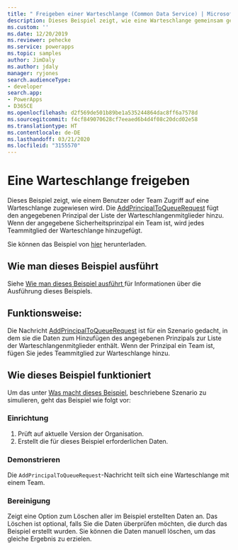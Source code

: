 ```yaml
---
title: " Freigeben einer Warteschlange (Common Data Service) | Microsoft Docs"
description: Dieses Beispiel zeigt, wie eine Warteschlange gemeinsam genutzt werden kann.
ms.custom: ''
ms.date: 12/20/2019
ms.reviewer: pehecke
ms.service: powerapps
ms.topic: samples
author: JimDaly
ms.author: jdaly
manager: ryjones
search.audienceType:
- developer
search.app:
- PowerApps
- D365CE
ms.openlocfilehash: d2f569de501b89be1a535244864dac8ff6a7578d
ms.sourcegitcommit: f4cf849070628cf7eeaed6b4d4f08c20dcd02e58
ms.translationtype: HT
ms.contentlocale: de-DE
ms.lasthandoff: 03/21/2020
ms.locfileid: "3155570"
---
```

# <a name="share-a-queue"></a>Eine Warteschlange freigeben

Dieses Beispiel zeigt, wie einem Benutzer oder Team Zugriff auf eine Warteschlange zugewiesen wird. Die [AddPrincipalToQueueRequest](https://docs.microsoft.com/dotnet/api/microsoft.crm.sdk.messages.addprincipaltoqueuerequest?view=dynamics-general-ce-9) fügt den angegebenen Prinzipal der Liste der Warteschlangenmitglieder hinzu. Wenn der angegebene Sicherheitsprinzipal ein Team ist, wird jedes Teammitglied der Warteschlange hinzugefügt.

Sie können das Beispiel von [hier](https://github.com/microsoft/PowerApps-Samples/tree/master/cds/orgsvc/C%23/ShareQueue) herunterladen.

## <a name="how-to-run-this-sample"></a>Wie man dieses Beispiel ausführt

Siehe [Wie man dieses Beispiel ausführt ](https://github.com/microsoft/PowerApps-Samples/blob/master/cds/README.md) für Informationen über die Ausführung dieses Beispiels.

## <a name="what-this-sample-does"></a>Funktionsweise:

Die Nachricht [AddPrincipalToQueueRequest](https://docs.microsoft.com/dotnet/api/microsoft.crm.sdk.messages.addprincipaltoqueuerequest?view=dynamics-general-ce-9) ist für ein Szenario gedacht, in dem sie die Daten zum Hinzufügen des angegebenen Prinzipals zur Liste der Warteschlangenmitglieder enthält. Wenn der Prinzipal ein Team ist, fügen Sie jedes Teammitglied zur Warteschlange hinzu.

## <a name="how-this-sample-works"></a>Wie dieses Beispiel funktioniert

Um das unter [Was macht dieses Beispiel](#what-this-sample-does), beschriebene Szenario zu simulieren, geht das Beispiel wie folgt vor:

### <a name="setup"></a>Einrichtung

1. Prüft auf aktuelle Version der Organisation. 
1. Erstellt die für dieses Beispiel erforderlichen Daten.

### <a name="demonstrate"></a>Demonstrieren

Die `AddPrincipalToQueueRequest`-Nachricht teilt sich eine Warteschlange mit einem Team.

### <a name="clean-up"></a>Bereinigung

Zeigt eine Option zum Löschen aller im Beispiel erstellten Daten an. Das Löschen ist optional, falls Sie die Daten überprüfen möchten, die durch das Beispiel erstellt wurden. Sie können die Daten manuell löschen, um das gleiche Ergebnis zu erzielen.